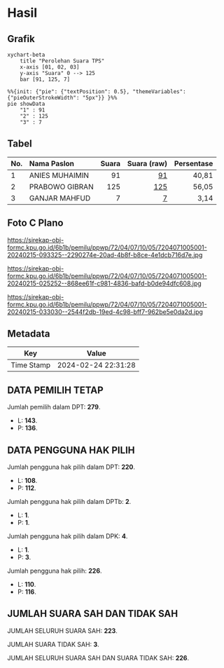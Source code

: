 # Hasil

## Grafik

```mermaid
xychart-beta
    title "Perolehan Suara TPS"
    x-axis [01, 02, 03]
    y-axis "Suara" 0 --> 125
    bar [91, 125, 7]
```

```mermaid
%%{init: {"pie": {"textPosition": 0.5}, "themeVariables": {"pieOuterStrokeWidth": "5px"}} }%%
pie showData
    "1" : 91
    "2" : 125
    "3" : 7
```

## Tabel

| No. | Nama Paslon    | Suara | Suara (raw) | Persentase |
|:--- |:-------------- | -----:| -----------:| ----------:|
| 1   | ANIES MUHAIMIN | 91    | [91][p-1]   | 40,81      |
| 2   | PRABOWO GIBRAN | 125   | [125][p-2]  | 56,05      |
| 3   | GANJAR MAHFUD  | 7     | [7][p-3]    | 3,14       |


[p-1]: https://github.com/gigit-pemilu/pemilu-2024-72-sulawesi-tengah/blob/main/pilpres/hitung-suara/sub/72-sulawesi-tengah/sub/04-toli-toli/sub/07-baolan/sub/1005-baru/sub/001-tps/sub/paslon-1.txt
[p-2]: https://github.com/gigit-pemilu/pemilu-2024-72-sulawesi-tengah/blob/main/pilpres/hitung-suara/sub/72-sulawesi-tengah/sub/04-toli-toli/sub/07-baolan/sub/1005-baru/sub/001-tps/sub/paslon-2.txt
[p-3]: https://github.com/gigit-pemilu/pemilu-2024-72-sulawesi-tengah/blob/main/pilpres/hitung-suara/sub/72-sulawesi-tengah/sub/04-toli-toli/sub/07-baolan/sub/1005-baru/sub/001-tps/sub/paslon-3.txt

## Foto C Plano

https://sirekap-obj-formc.kpu.go.id/6b1b/pemilu/ppwp/72/04/07/10/05/7204071005001-20240215-093325--2290274e-20ad-4b8f-b8ce-4e1dcb716d7e.jpg

https://sirekap-obj-formc.kpu.go.id/6b1b/pemilu/ppwp/72/04/07/10/05/7204071005001-20240215-025252--868ee61f-c981-4836-bafd-b0de94dfc608.jpg

https://sirekap-obj-formc.kpu.go.id/6b1b/pemilu/ppwp/72/04/07/10/05/7204071005001-20240215-033030--2544f2db-19ed-4c98-bff7-962be5e0da2d.jpg


## Metadata

| Key        | Value               |
| ---------- | ------------------- |
| Time Stamp | 2024-02-24 22:31:28 |


## DATA PEMILIH TETAP

Jumlah pemilih dalam DPT: **279**.
 * L: **143**.
 * P: **136**.

## DATA PENGGUNA HAK PILIH

Jumlah pengguna hak pilih dalam DPT: **220**.
 * L: **108**.
 * P: **112**.

Jumlah pengguna hak pilih dalam DPTb: **2**.
 * L: **1**.
 * P: **1**.

Jumlah pengguna hak pilih dalam DPK: **4**.
 * L: **1**.
 * P: **3**.

Jumlah pengguna hak pilih: **226**.
 * L: **110**.
 * P: **116**.

## JUMLAH SUARA SAH DAN TIDAK SAH

JUMLAH SELURUH SUARA SAH: **223**.

JUMLAH SUARA TIDAK SAH: **3**.

JUMLAH SELURUH SUARA SAH DAN SUARA TIDAK SAH: **226**.


